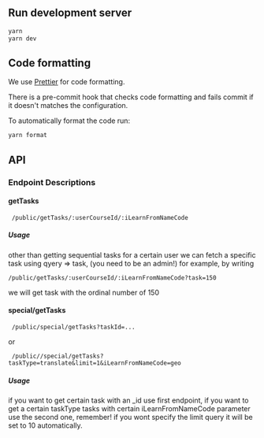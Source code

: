 ## Run development server

```bash
yarn
yarn dev
```

## Code formatting

We use [Prettier](https://prettier.io/) for code formatting.

There is a pre-commit hook that checks code formatting and fails commit if it
doesn't matches the configuration.

To automatically format the code run:

```bash
yarn format
```

## **API**

### Endpoint Descriptions

#### getTasks

```
 /public/getTasks/:userCourseId/:iLearnFromNameCode
```

##### Usage

other than getting sequential tasks for a certain user we can fetch a specific task using qyery => task, (you need to be an admin!) for example, by writing 
```
/public/getTasks/:userCourseId/:iLearnFromNameCode?task=150
```
we will get task with the ordinal number of 150

#### special/getTasks

```
 /public/special/getTasks?taskId=...
```
or
```
 /public//special/getTasks?taskType=translate&limit=1&iLearnFromNameCode=geo
```

##### Usage

if you want to get certain task with an _id use first endpoint, if you want to get a certain taskType tasks with certain iLearnFromNameCode parameter use the second one, remember! if you wont specify the limit query it will be set to 10 automatically.



